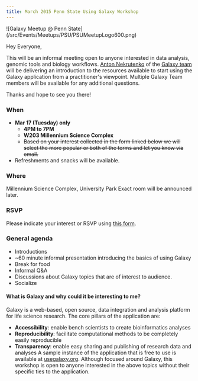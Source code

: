 ```yaml
---
title: March 2015 Penn State Using Galaxy Workshop
---
```

<div class='center'>![Galaxy Meetup @ Penn State](/src/Events/Meetups/PSU/PSUMeetupLogo600.png)</div>



Hey Everyone,

This will be an informal meeting open to anyone interested in data analysis, genomic tools and biology workflows.
[Anton Nekrutenko](/src/anton/index.md) of the [Galaxy team](/src/GalaxyTeam/index.md) will be delivering an introduction to the resources available to start using the Galaxy application from a practitioner's viewpoint. Multiple Galaxy Team members will be available for any additional questions.

Thanks and hope to see you there!


### When

* **Mar 17 (Tuesday) only**
  * **4PM to 7PM**
  * **W203 Millennium Science Complex**
  * ~~Based on your interest collected in the form linked below we will select the more popular or both of the terms and let you know via email.~~
* Refreshments and snacks will be available.

### Where

Millennium Science Complex, University Park
Exact room will be announced later.

### RSVP
Please indicate your interest or RSVP using [this form](https://docs.google.com/forms/d/1a5mm4_QpeFJwenws6Uangh_Das12X3apy4MLUzN_N4s/viewform).

### General agenda
* Introductions
* ~60 minute informal presentation introducing the basics of using Galaxy
* Break for food
* Informal Q&A
* Discussions about Galaxy topics that are of interest to audience.
* Socialize

#### What is Galaxy and why could it be interesting to me?
Galaxy is a web-based, open source, data integration and analysis platform for life science research. The core pillars of the application are:
* **Accessibility**: enable bench scientists to create bioinformatics analyses
* **Reproducibility**: facilitate computational methods to be completely easily reproducible
* **Transparency**: enable easy sharing and publishing of research data and analyses
A sample instance of the application that is free to use is available at [usegalaxy.org](https://usegalaxy.org/).
Although focused around Galaxy, this workshop is open to anyone interested in the above topics without their specific ties to the application.
